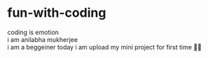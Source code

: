# fun-with-coding
coding is emotion
<br>
i am anilabha mukherjee
<br>
i am a beggeiner today i am upload my mini project for first time 🙏🙏

